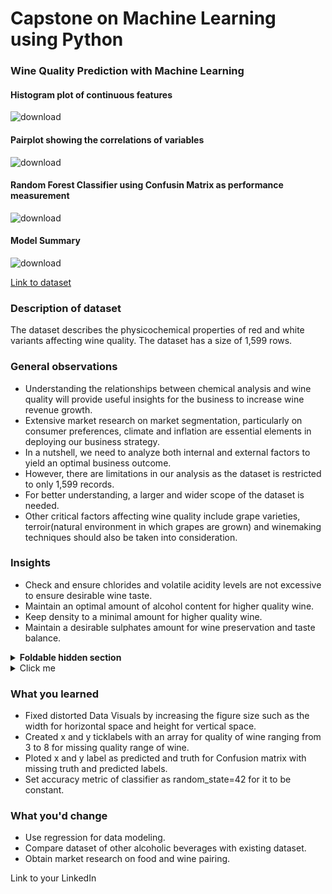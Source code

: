 # Capstone on Machine Learning using Python

### Wine Quality Prediction with Machine Learning

#### Histogram plot of continuous features
![download](https://github.com/user-attachments/assets/2910b4fb-6700-4e18-b1f5-0708c78d41ad)

#### Pairplot showing the correlations of variables
![download](https://github.com/user-attachments/assets/d3e3a351-0e47-4300-bfaa-1e557a0af600)

#### Random Forest Classifier using Confusin Matrix as performance measurement
![download](https://github.com/user-attachments/assets/eabee132-6f4b-45bd-9b58-bc50c4f92b30)

#### Model Summary
![download](https://github.com/user-attachments/assets/fe523ce5-9c2b-4512-bad1-c890e8da1b86)


[Link to dataset](https://www.kaggle.com/datasets/uciml/red-wine-quality-cortez-et-al-2009)

### Description of dataset

The dataset describes the physicochemical properties of red and white variants affecting wine quality. The dataset has a size of 1,599 rows.

### General observations

* Understanding the relationships between chemical analysis and wine quality will provide useful insights for the business to increase wine revenue growth.
* Extensive market research on market segmentation, particularly on consumer preferences, climate and inflation are essential elements in deploying our business strategy.
* In a nutshell, we need to analyze both internal and external factors to yield an optimal business outcome. 
* However, there are limitations in our analysis as the dataset is restricted to only 1,599 records.
* For better understanding, a larger and wider scope of the dataset is needed. 
* Other critical factors affecting wine quality include grape varieties, terroir(natural environment in which grapes are grown) and winemaking techniques should also be taken into consideration.

### Insights

* Check and ensure chlorides and volatile acidity levels are not excessive to ensure desirable wine taste.
* Maintain an optimal amount of alcohol content for higher quality wine.
* Keep density to a minimal amount for higher quality wine.
* Maintain a desirable sulphates amount for wine preservation and taste balance.


<details>
<summary><b>Foldable hidden section</b></summary>

Any folded content here. It requires an empty line just above it!

</details>


<details>
  <summary>Click me</summary>
  
  ### Heading
  1. Foo
  2. Bar
     * Baz
     * Qux


</details>

### What you learned
* Fixed distorted Data Visuals by increasing the figure size such as the width for horizontal space and height for vertical space. 
* Created x and y ticklabels with an array for quality of wine ranging from 3 to 8 for missing quality range of wine.
* Ploted x and y label as predicted and truth for Confusion matrix with missing truth and predicted labels.
* Set accuracy metric of classifier as random_state=42 for it to be constant.


### What you'd change
* Use regression for data modeling. 
* Compare dataset of other alcoholic beverages with existing dataset.
* Obtain market research on food and wine pairing.


Link to your LinkedIn
